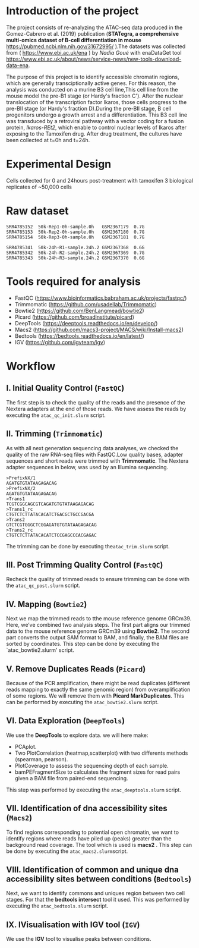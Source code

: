 # Introduction of the project
The project consists of re-analyzing the ATAC-seq data produced in the Gomez-Cabrero et al. (2019) publication (__STATegra, a comprehensive multi-omics dataset of B-cell differentiation in mouse__ https://pubmed.ncbi.nlm.nih.gov/31672995/ ).The datasets was collected from ( https://www.ebi.ac.uk/ena ) by *Nadia Goué* with enaDataGet tool https://www.ebi.ac.uk/about/news/service-news/new-tools-download-data-ena.

The purpose of this project is to identify accessible chromatin regions, which are generally transciptionally active genes. For this reason, the analysis was conducted on a murine B3 cell line,This cell line from the mouse model the pre-B1 stage (or Hardy's fraction C'). After the nuclear translocation of the transcription factor Ikaros, those cells progress to the pre-BII stage (or Hardy's fraction D).During the pre-BII stage, B cell progenitors undergo a growth arrest and a differentiation. This B3 cell line was transduced by a retroviral pathway with a vector coding for a fusion protein, *Ikaros-REt2*, which enable to control nuclear levels of Ikaros after exposing to the Tamoxifen drug. After drug treatment, the cultures have been collected at t=0h and t=24h.

# Experimental Design
Cells collected for 0 and 24hours post-treatment with tamoxifen
3 biological replicates of ~50,000 cells

# Raw dataset
```
SRR4785152  50k-Rep1-0h-sample.0h   GSM2367179  0.7G
SRR4785153  50k-Rep2-0h-sample.0h   GSM2367180  0.7G
SRR4785154  50k-Rep3-0h-sample.0h   GSM2367181  0.7G

SRR4785341  50k-24h-R1-sample.24h.2 GSM2367368  0.6G
SRR4785342  50k-24h-R2-sample.24h.2 GSM2367369  0.7G
SRR4785343  50k-24h-R3-sample.24h.2 GSM2367370  0.6G
```
# Tools required for analysis
* FastQC (https://www.bioinformatics.babraham.ac.uk/projects/fastqc/)
* Trimmomatic (https://github.com/usadellab/Trimmomatic)
* Bowtie2 (https://github.com/BenLangmead/bowtie2)
* Picard (https://github.com/broadinstitute/picard)
* DeepTools (https://deeptools.readthedocs.io/en/develop/)
* Macs2 (https://github.com/macs3-project/MACS/wiki/Install-macs2)
* Bedtools (https://bedtools.readthedocs.io/en/latest/)
* IGV (https://github.com/igvteam/igv)
# Workflow
## I. Initial Quality Control (`FastQC`)
The first step is to check the quality of the reads and the presence of the Nextera adapters at the end of those reads. We have assess the reads by executing the `atac_qc_init.slurm` script.

## II. Trimming (`Trimmomatic`)
As with all next generation sequencing data analyses, we checked the quality of the raw RNA-seq files with FastQC.Low quality bases, adapter sequences and short reads were trimmed with __Trimmomatic__.
The Nextera adapter sequences in below, was used by an Illumina sequencing.
```
>PrefixNX/1
AGATGTGTATAAGAGACAG
>PrefixNX/2
AGATGTGTATAAGAGACAG
>Trans1
TCGTCGGCAGCGTCAGATGTGTATAAGAGACAG
>Trans1_rc
CTGTCTCTTATACACATCTGACGCTGCCGACGA
>Trans2
GTCTCGTGGGCTCGGAGATGTGTATAAGAGACAG
>Trans2_rc
CTGTCTCTTATACACATCTCCGAGCCCACGAGAC
```
The trimming can be done by executing the`atac_trim.slurm` script.

## III. Post Trimming Quality Control (`FastQC`)
Recheck the quality of trimmed reads to ensure trimming can be done with the `atac_qc_post.slurm` script.
## IV. Mapping (`Bowtie2`)
Next we map the trimmed reads to tthe mouse reference genome GRCm39. Here, we’ve combined two analysis steps. The first part aligns our trimmed data to the mouse reference genome GRCm39 using __Bowtie2__. The second part converts the output SAM format to BAM, and finally, the BAM files are sorted by coordinates.
This step can be done by executing the `atac_bowtie2.slurm' script.
## V. Remove Duplicates Reads (`Picard`)
Because of the PCR amplification, there might be read duplicates (different reads mapping to exactly the same genomic region) from overamplification of some regions. We will remove them with __Picard MarkDuplicates__. 
This can be performed by executing the `atac_bowtie2.slurm` script.
## VI. Data Exploration (`DeepTools`)
We use the __DeepTools__ to explore data. we will here make:
* PCAplot.  
* Two PlotCorrelation (heatmap,scatterplot) with two differents methods (spearman, pearson).
* PlotCoverage to assess the sequencing depth of each sample.
* bamPEFragmentSize to calculates the fragment sizes for read pairs given a BAM file from paired-end sequencing.

This step was performed by executing the `atac_deeptools.slurm` script.

## VII. Identification of dna accessibility sites (`Macs2`)
To find regions corresponding to potential open chromatin, we want to identify regions where reads have piled up (peaks) greater than the background read coverage. The tool which is used is __macs2__ .
This step can be done by executing the `atac_macs2.slurm`script.

## VIII. Identification of common and unique dna accessibility sites between conditions (`Bedtools`)
Next, we want to identify commons and uniques region between two cell stages. For that the __bedtools intersect__ tool it used.
This was performed by executing the `atac_bedtools.slurm` script.

## IX. IVisualisation with IGV tool (`IGV`)
We use the __IGV__ tool to visualise peaks between conditions.
